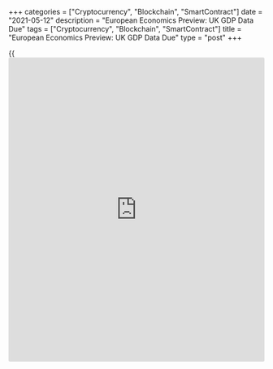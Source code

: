+++
categories = ["Cryptocurrency", "Blockchain", "SmartContract"]
date = "2021-05-12"
description = "European Economics Preview: UK GDP Data Due"
tags = ["Cryptocurrency", "Blockchain", "SmartContract"]
title = "European Economics Preview: UK GDP Data Due"
type = "post"
+++

{{<iframe id="large-banner" src="https://www.bounty.group/#slide=4.0" width="100%" height="600" scrolling="no" style="border: 0px solid rgb(216, 221, 230); border-radius: 3px;">}}

Quarterly national accounts and foreign trade from the UK are due on
Wednesday, headlining a light day for the European economic [news](https://www.letsplayfx.com/blog/forex-news-website/).

At 2.00 am ET, the Office for National Statistics releases UK GDP,
industrial production and foreign trade figures. The [economy][1] is
forecast to contract 1.6 percent sequentially in the first quarter,
following a 1.3 percent rise in the fourth quarter.

The visible trade deficit is seen at GBP 14.4 billion in March versus
-GBP 16.44 billion in February. Economists expect industrial output to
grow 1 percent month-on-month in March.

In the meantime, final consumer price data is due from Germany.
According to flash estimate, consumer price inflation rose to 2.0
percent in April from 1.7 percent in March.

At 2.45 am ET, France Insee is scheduled to issue final consumer prices
for April. The preliminary estimate showed that consumer price inflation
rose to a 14-month high of 1.3 percent in April from 1.1 percent in
March.

At 3.30 am ET, consumer price data is due from Statistics Sweden.
Economists forecast inflation to climb to 2.2 percent in April from 1.7
percent in March.

At 5.00 am ET, Eurostat is slated to release euro area industrial
production data for March. Output is expected to climb 0.7 percent on
month, reversing a 1 percent fall in February.

For comments and feedback [contact](https://www.playgroundfx.com/contact/): editorial@rtt[news](https://www.letsplayfx.com/blog/forex-news-website/).com

[Economic News][1]

 **What parts of the world are seeing the best (and worst) economic
performances lately? Click[here][2] to check out our [Econ Scorecard][2]
and find out! See up-to-the-moment [ranking](https://www.playgroundfx.com/blog/crypto-exchange-ranking/)s for the best and worst
performers in [GDP][3], [unemployment rate][4], [inflation][5] and much
more.**

   1. www.rtt[news](https://www.letsplayfx.com/blog/forex-news-website/).com/Content/EconomicNews.aspx
   2. www.rtt[news](https://www.letsplayfx.com/blog/forex-news-website/).com/economic-scorecard/world-rank/retail-sales/highest-performance.aspx
   3. www.rtt[news](https://www.letsplayfx.com/blog/forex-news-website/).com/economic-scorecard/world-rank/GDP/highest-performance.aspx
   4. www.rtt[news](https://www.letsplayfx.com/blog/forex-news-website/).com/economic-scorecard/world-rank/unemployment-rate/lowest-performance.aspx
   5. www.rtt[news](https://www.letsplayfx.com/blog/forex-news-website/).com/economic-scorecard/world-rank/CPI/highest-performance.aspx